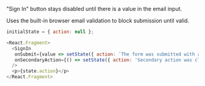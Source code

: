 "Sign In" button stays disabled until there is a value in the email input.

Uses the built-in browser email validation to block submission until valid.

```js
initialState = { action: null };

<React.Fragment>
  <SignIn
   onSubmit={value => setState({ action: `The form was submitted with a value of ${value}` })}
   onSecondaryAction={() => setState({ action: 'Secondary action was clicked' })}
  />
  <p>{state.action}</p>
</React.Fragment>
```

